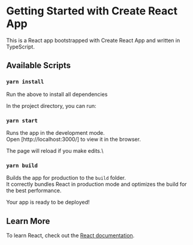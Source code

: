 # Getting Started with Create React App

This is a React app bootstrapped with Create React App and written in TypeScript.

## Available Scripts

### `yarn install`

Run the above to install all dependencies

In the project directory, you can run:

### `yarn start`

Runs the app in the development mode.\
Open [http://localhost:3000/] to view it in the browser.

The page will reload if you make edits.\

### `yarn build`

Builds the app for production to the `build` folder.\
It correctly bundles React in production mode and optimizes the build for the best performance.

Your app is ready to be deployed!

## Learn More

To learn React, check out the [React documentation](https://react.dev/).
